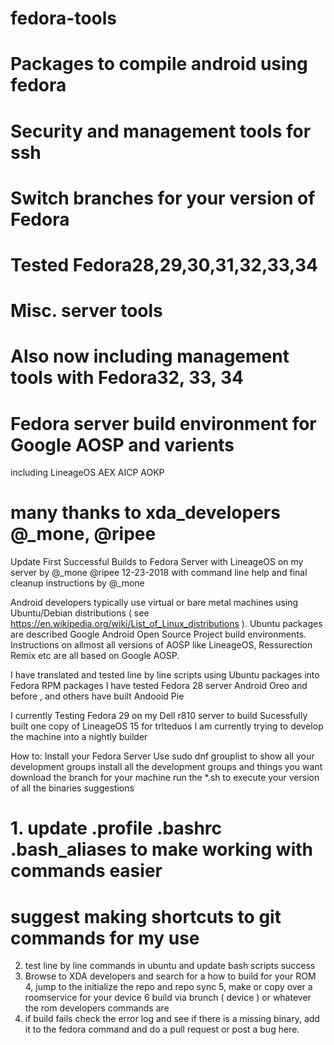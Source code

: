 # fedora-tools

# Packages to compile android using fedora
# Security and management tools for ssh
# Switch branches for your version of Fedora

# Tested Fedora28,29,30,31,32,33,34

# Misc. server tools

# Also now including management tools with Fedora32, 33, 34


# Fedora server build environment for Google AOSP and varients 
   including LineageOS AEX AICP AOKP 
# many thanks to xda_developers @_mone, @ripee

Update First Successful Builds to Fedora Server with LineageOS on my server
by @_mone @ripee 
12-23-2018 with command line help and final cleanup instructions by @_mone 

Android developers typically use virtual or bare metal machines using Ubuntu/Debian
distributions ( see https://en.wikipedia.org/wiki/List_of_Linux_distributions ).
Ubuntu packages are described Google Android Open Source Project build environments.
Instructions on allmost all versions of AOSP like LineageOS, Ressurection Remix etc
are all based on Google AOSP.

I have translated and tested line by line scripts using Ubuntu packages into Fedora RPM packages
I have tested Fedora 28 server Android Oreo and before , and others have built Andooid Pie

I currently Testing Fedora 29 on my Dell r810 server to build
Sucessfully built one copy of LineageOS 15 for trlteduos 
I am currently trying to develop the machine into a nightly builder

How to:
Install your Fedora Server
Use sudo dnf grouplist to show all your development groups
install all the development groups and things you want
download the branch for your machine
run the *.sh to execute your version of all the binaries
suggestions
# 1. update .profile .bashrc .bash_aliases to make working with commands easier
#     suggest making shortcuts to git commands for my use 
2. test line by line commands in ubuntu and update bash scripts success 
3. Browse to XDA developers and search for a how to build for your ROM
4, jump to the initialize the repo and repo sync
5, make or copy over a roomservice for your device
6 build via brunch ( device ) or whatever the rom developers commands are
7. if build fails check the error log and see if there is a missing binary, add it to the fedora command and do a pull request 
     or post a bug here.
